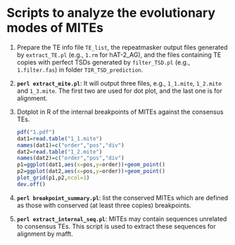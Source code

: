 # Scripts to analyze the evolutionary modes of MITEs

1. Prepare the TE info file `TE_list`, the repeatmasker output files generated by `extract_TE.pl` (e.g., `1.rm` for hAT-2_AG), and the files containing TE copies with perfect TSDs generated by `filter_TSD.pl` (e.g., `1.filter.fas`) in folder `TIR_TSD_prediction`.

2. **`perl extract_mite.pl`**: It will output three files, e.g., `1_1.mite`, `1_2.mite` and `1_3.mite`. The first two are used for dot plot, and the last one is for alignment.

3. Dotplot in R of the internal breakpoints of MITEs against the consensus TEs.

   ```R
   pdf("1.pdf")
   dat1=read.table("1_1.mite")
   names(dat1)=c("order","pos","div")
   dat2=read.table("1_2.mite")
   names(dat2)=c("order","pos","div")
   p1=ggplot(dat1,aes(x=pos,y=order))+geom_point()
   p2=ggplot(dat2,aes(x=pos,y=order))+geom_point()
   plot_grid(p1,p2,ncol=1)
   dev.off()
   ```

5. **`perl breakpoint_summary.pl`**: list the conserved MITEs which are defined as those with conserved (at least three copies) breakpoints.

6. **`perl extract_internal_seq.pl`**: MITEs may contain sequences unrelated to consensus TEs. This script is used to extract these sequences for alignment by mafft.


